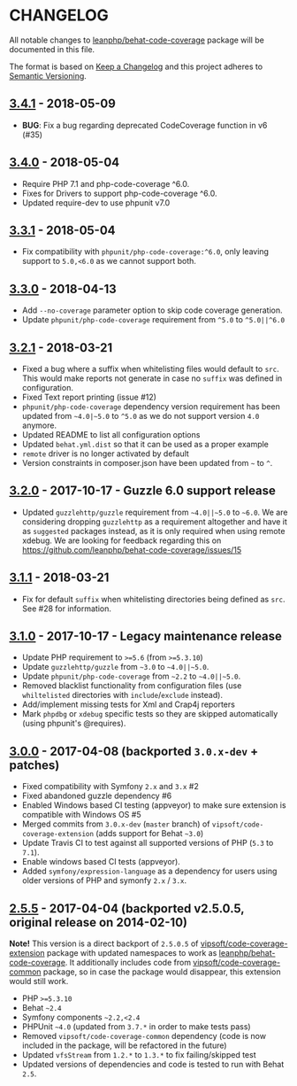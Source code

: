 # CHANGELOG

All notable changes to [leanphp/behat-code-coverage][0] package will be
documented in this file.

The format is based on [Keep a Changelog](http://keepachangelog.com/)
and this project adheres to [Semantic Versioning](http://semver.org/).

## [3.4.1] - 2018-05-09

- **BUG**: Fix a bug regarding deprecated CodeCoverage function in v6 (#35)

## [3.4.0] - 2018-05-04

- Require PHP 7.1 and php-code-coverage ^6.0.
- Fixes for Drivers to support php-code-coverage ^6.0.
- Updated require-dev to use phpunit v7.0

## [3.3.1] - 2018-05-04

- Fix compatibility with `phpunit/php-code-coverage:^6.0`, only leaving support
  to `5.0,<6.0` as we cannot support both.

## [3.3.0] - 2018-04-13

- Add `--no-coverage` parameter option to skip code coverage generation.
- Update `phpunit/php-code-coverage` requirement from `^5.0` to `^5.0||^6.0`

## [3.2.1] - 2018-03-21

- Fixed a bug where a suffix when whitelisting files would default to `src`.
  This would make reports not generate in case no `suffix` was defined in
  configuration.
- Fixed Text report printing (issue #12)
- `phpunit/php-code-coverage` dependency version requirement has been updated
  from `~4.0|~5.0` to `^5.0` as we do not support version `4.0` anymore.
- Updated README to list all configuration options
- Updated `behat.yml.dist` so that it can be used as a proper example
- `remote` driver is no longer activated by default
- Version constraints in composer.json have been updated from `~` to `^`.


## [3.2.0] - 2017-10-17 - Guzzle 6.0 support release

- Updated `guzzlehttp/guzzle` requirement from `~4.0||~5.0` to `~6.0`. We are
  considering dropping `guzzlehttp` as a requirement altogether and have it as
  `suggested` packages instead, as it is only required when using remote xdebug.
  We are looking for feedback regarding this on
  https://github.com/leanphp/behat-code-coverage/issues/15

## [3.1.1] - 2018-03-21

- Fix for default `suffix` when whitelisting directories being defined as `src`.
  See #28 for information.

## [3.1.0] - 2017-10-17 - Legacy maintenance release

- Update PHP requirement to `>=5.6` (from `>=5.3.10`)
- Update `guzzlehttp/guzzle` from `~3.0` to `~4.0||~5.0`.
- Update `phpunit/php-code-coverage` from `~2.2` to `~4.0||~5.0`.
- Removed blacklist functionality from configuration files (use `whiltelisted`
  directories with `include`/`exclude` instead).
- Add/implement missing tests for Xml and Crap4j reporters
- Mark `phpdbg` or `xdebug` specific tests so they are skipped automatically
  (using phpunit's @requires).

## [3.0.0] - 2017-04-08 (backported `3.0.x-dev` + patches)

- Fixed compatibility with Symfony `2.x` and `3.x` #2
- Fixed abandoned guzzle dependency #6
- Enabled Windows based CI testing (appveyor) to make sure extension is
  compatible with Windows OS #5
- Merged commits from `3.0.x-dev` (`master` branch) of
  `vipsoft/code-coverage-extension` (adds support for Behat `~3.0`)
- Update Travis CI to test against all supported versions of PHP (`5.3` to
  `7.1`).
- Enable windows based CI tests (appveyor).
- Added `symfony/expression-language` as a dependency for users using older
  versions of PHP and symonfy `2.x` / `3.x`.

## [2.5.5] - 2017-04-04 (backported v2.5.0.5, original release on 2014-02-10)

**Note!** This version is a direct backport of `2.5.0.5` of
[vipsoft/code-coverage-extension][1] package with updated namespaces to work
as [leanphp/behat-code-coverage][0]. It additionally includes code from
[vipsoft/code-coverage-common][2] package, so in case the package would
disappear, this extension would still work.

- PHP `>=5.3.10`
- Behat `~2.4`
- Symfony components `~2.2,<2.4`
- PHPUnit `~4.0` (updated from `3.7.*` in order to make tests pass)
- Removed `vipsoft/code-coverage-common` dependency (code is now included in
  the package,  will be refactored in the future)
- Updated `vfsStream` from `1.2.*` to `1.3.*` to fix failing/skipped test
- Updated versions of dependencies and code is tested to run with Behat `2.5`.

[3.4.x-dev]: https://github.com/leanphp/behat-code-coverage/compare/v3.4.1...master
[3.4.1]: https://github.com/leanphp/behat-code-coverage/releases/tag/v3.4.1
[3.4.0]: https://github.com/leanphp/behat-code-coverage/releases/tag/v3.4.0
[3.3.1]: https://github.com/leanphp/behat-code-coverage/releases/tag/v3.3.1
[3.3.0]: https://github.com/leanphp/behat-code-coverage/releases/tag/v3.3.0
[3.2.1]: https://github.com/leanphp/behat-code-coverage/releases/tag/v3.2.0
[3.2.0]: https://github.com/leanphp/behat-code-coverage/releases/tag/v3.2.0
[3.1.1]: https://github.com/leanphp/behat-code-coverage/releases/tag/v3.1.1
[3.1.0]: https://github.com/leanphp/behat-code-coverage/releases/tag/v3.1.0
[3.0.0]: https://github.com/leanphp/behat-code-coverage/releases/tag/v3.0.0
[2.5.5]: https://github.com/leanphp/behat-code-coverage/releases/tag/v2.5.5

[0]: https://github.com/leanphp/behat-code-coverage
[1]: https://github.com/vipsoft/code-coverage-extension
[2]: https://github.com/vipsoft/code-coverage-common
